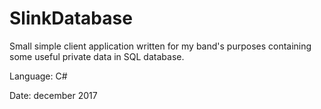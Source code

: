 # SlinkDatabase

Small simple client application written for my band's purposes containing some useful private data in SQL database.


Language:   C# 

Date:       december 2017
